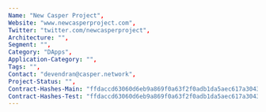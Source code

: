 ```yaml
--- 
Name: "New Casper Project", 
Website: "www.newcasperproject.com", 
Twitter: "twitter.com/newcasperproject", 
Architecture: "",
Segment: "",
Category: "DApps",
Application-Category: "",
Tags: "",
Contact: "devendran@casper.network",
Project-Status: "",
Contract-Hashes-Main: "ffdaccd63060d6eb9a869f0a63f2f0adb1da5aec617a304328163a5e981adbb3",
Contract-Hashes-Test: "ffdaccd63060d6eb9a869f0a63f2f0adb1da5aec617a304328163a5e981adbb3",
--- 
```

<!--lang:en--> 

<!--lang:es--] 

<!--lang:de--] 

<!--lang:fr--] 

<!--lang:pl--] 

<!--lang:uk--] 

[!--lang:*--> 